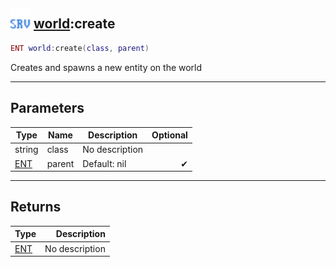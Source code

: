 ## <img src="../../.gitbook/assets/server.png" width="32" height="32" /> [world](../world/README.md):create

```lua
ENT world:create(class, parent)
```

Creates and spawns a new entity on the world

-----------------
## Parameters

| Type   | Name | Description | Optional |
| ------ | ---- | ----------- | -------: |
| string | class | No description |  |
| [ENT](../ent/README.md) | parent | Default: nil | ✔ |

-----------------
## Returns

| Type   | Description |
| ------ | ----------: |
| [ENT](../ent/README.md) | No description |
